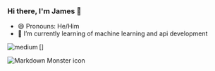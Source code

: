 ### Hi there, I'm James 👋
- 😄 Pronouns: He/Him
- 🌱 I’m currently learning of machine learning and api development

[<img align="left" alt="medium" src="https://img.shields.io/badge/JavaScript-323330?style=for-the-badge&logo=javascript&logoColor=F7DF1E" />]

<img src="[markdownmonstericon.png](https://img.shields.io/badge/JavaScript-323330?style=for-the-badge&logo=javascript&logoColor=F7DF1E)"
     alt="Markdown Monster icon"
     style="float: left; margin-right: 10px;" />

<!--
**jamesmoraless/jamesmoraless** is a ✨ _special_ ✨ repository because its `README.md` (this file) appears on your GitHub profile.

Here are some ideas to get you started:

- 🔭 I’m currently working on ...
- 🌱 I’m currently learning ...
- 👯 I’m looking to collaborate on ...
- 🤔 I’m looking for help with ...
- 💬 Ask me about ...
- 📫 How to reach me: ...
- 😄 Pronouns: ...
- ⚡ Fun fact: ...
-->
